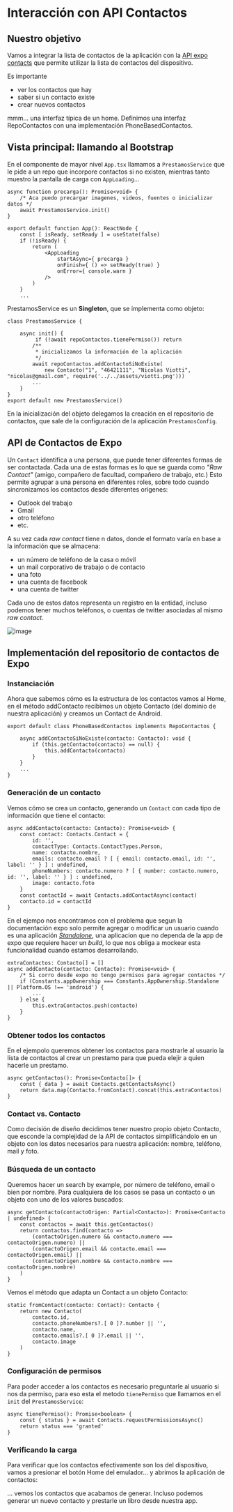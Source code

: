 # Interacción con API Contactos

## Nuestro objetivo

Vamos a integrar la lista de contactos de la aplicación con la [API expo contacts](https://docs.expo.io/versions/latest/sdk/contacts/) que permite utilizar la lista de contactos del dispositivo.

Es importante

* ver los contactos que hay
* saber si un contacto existe
* crear nuevos contactos
<!-- * eliminar los contactos -->

mmm... una interfaz típica de un home. Definimos una interfaz RepoContactos con una implementación PhoneBasedContactos.

## Vista principal: llamando al Bootstrap

En el componente de mayor nivel `App.tsx` llamamos a `PrestamosService` que le pide a un repo que incorpore contactos si no existen, mientras tanto muestro la pantalla de carga con `AppLoading`...

```tsx
async function precarga(): Promise<void> {
    /* Aca puedo precargar imagenes, videos, fuentes o inicializar datos */
    await PrestamosService.init()
}

export default function App(): ReactNode {
    const [ isReady, setReady ] = useState(false)
    if (!isReady) {
        return (
            <AppLoading
                startAsync={ precarga }
                onFinish={ () => setReady(true) }
                onError={ console.warn }
            />
        )
    }
    ...
```

PrestamosService es un **Singleton**, que se implementa como objeto:

```tsx
class PrestamosService {

    async init() {
         if (!await repoContactos.tienePermiso()) return
        /**
         * inicializamos la información de la aplicación
         */
        await repoContactos.addContactoSiNoExiste(
            new Contacto("1", "46421111", "Nicolas Viotti", "nicolas@gmail.com", require('../../assets/viotti.png')))
        ...
    }
}
export default new PrestamosService()
```

En la inicialización del objeto delegamos la creación en el repositorio de contactos, que sale de la configuración de la aplicación `PrestamosConfig`. 

## API de Contactos de Expo

Un `Contact` identifica a una persona, que puede tener diferentes formas de ser contactada. Cada una de estas formas es lo que se guarda como *"Raw Contact"* (amigo, compañero de facultad, compañero de trabajo, etc.) Esto permite agrupar a una persona en diferentes roles, sobre todo cuando sincronizamos los contactos desde diferentes orígenes:

* Outlook del trabajo
* Gmail
* otro teléfono
* etc.

A su vez cada *raw contact* tiene n datos, donde el formato varía en base a la información que se almacena:

* un número de teléfono de la casa o móvil
* un mail corporativo de trabajo o de contacto
* una foto
* una cuenta de facebook
* una cuenta de twitter

Cada uno de estos datos representa un registro en la entidad, incluso podemos tener muchos teléfonos, o cuentas de twitter asociadas al mismo *raw contact*.

![image](../images/contactDataType.png)

## Implementación del repositorio de contactos de Expo

### Instanciación

Ahora que sabemos cómo es la estructura de los contactos vamos al Home, en el método addContacto recibimos un objeto Contacto (del dominio de nuestra aplicación) y creamos un Contact de Android.

```tsx
export default class PhoneBasedContactos implements RepoContactos {

    async addContactoSiNoExiste(contacto: Contacto): void {
        if (this.getContacto(contacto) == null) {
            this.addContacto(contacto)
        }
    }
    ...
}
```

### Generación de un contacto

Vemos cómo se crea un contacto, generando un `Contact` con cada tipo de información que tiene el contacto:

```tsx
async addContacto(contacto: Contacto): Promise<void> {
    const contact: Contacts.Contact = {
        id: '',
        contactType: Contacts.ContactTypes.Person,
        name: contacto.nombre,
        emails: contacto.email ? [ { email: contacto.email, id: '', label: '' } ] : undefined,
        phoneNumbers: contacto.numero ? [ { number: contacto.numero, id: '', label: '' } ] : undefined,
        image: contacto.foto
    }
    const contactId = await Contacts.addContactAsync(contact)
    contacto.id = contactId
}
```

En el ejempo nos encontramos con el problema que segun la documentación expo solo permite agregar o modificar un usuario cuando es una aplicación [*Standalone*](https://docs.expo.io/distribution/building-standalone-apps/), una aplicacion que no dependa de la app de expo que requiere hacer un *build*, lo que nos obliga a mockear esta funcionalidad cuando estamos desarrollando.

```tsx
extraContactos: Contacto[] = []
async addContacto(contacto: Contacto): Promise<void> {
    /* Si corro desde expo no tengo permisos para agregar contactos */
    if (Constants.appOwnership === Constants.AppOwnership.Standalone || Platform.OS !== 'android') {
        ...
    } else {
        this.extraContactos.push(contacto)
    }
}
```

### Obtener todos los contactos

En el ejempolo queremos obtener los contactos para mostrarle al usuario la lista de contactos al crear un prestamo para que pueda elejir a quien hacerle un prestamo.

```tsx
async getContactos(): Promise<Contacto[]> {
    const { data } = await Contacts.getContactsAsync()
    return data.map(Contacto.fromContact).concat(this.extraContactos)
}
```

### Contact vs. Contacto

Como decisión de diseño decidimos tener nuestro propio objeto Contacto, que esconde la complejidad de la API de contactos simplificándolo en un objeto con los datos necesarios para nuestra aplicación: nombre, teléfono, mail y foto.

### Búsqueda de un contacto

Queremos hacer un search by example, por número de teléfono, email o bien por nombre. Para cualquiera de los casos se pasa un contacto o un objeto con uno de los valores buscados:

```tsx
async getContacto(contactoOrigen: Partial<Contacto>): Promise<Contacto | undefined> {
    const contactos = await this.getContactos()
    return contactos.find(contacto => 
        (contactoOrigen.numero && contacto.numero === contactoOrigen.numero) ||
        (contactoOrigen.email && contacto.email === contactoOrigen.email) ||
        (contactoOrigen.nombre && contacto.nombre === contactoOrigen.nombre)
    )
}
```

Vemos el método que adapta un Contact a un objeto Contacto:

```tsx
static fromContact(contacto: Contact): Contacto {
    return new Contacto(
        contacto.id,
        contacto.phoneNumbers?.[ 0 ]?.number || '',
        contacto.name,
        contacto.emails?.[ 0 ]?.email || '',
        contacto.image
    )
}
```

### Configuración de permisos

Para poder acceder a los contactos es necesario preguntarle al usuario si nos da permiso, para eso esta el metodo `tienePermiso` que llamamos en el `init` del `PrestamosService`:

```tsx
async tienePermiso(): Promise<boolean> {
    const { status } = await Contacts.requestPermissionsAsync()
    return status === 'granted'
}
```

### Verificando la carga

Para verificar que los contactos efectivamente son los del dispositivo, vamos a presionar el botón Home del emulador... y abrimos la aplicación de contactos:

<!-- ![image](../images/contactosApp.png) -->

... vemos los contactos que acabamos de generar. Incluso podemos generar un nuevo contacto y prestarle un libro desde nuestra app.
